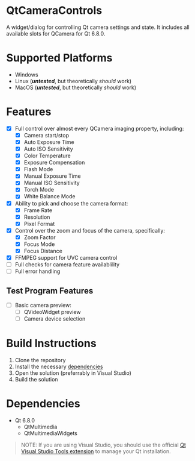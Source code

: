 # QtCameraControls
A widget/dialog for controlling Qt camera settings and state. It includes all available slots for QCamera for Qt 6.8.0.

# Supported Platforms
- Windows
- Linux (***untested***, but theoretically *should* work)
- MacOS (***untested***, but theoretically *should* work)

# Features
- [x] Full control over almost every QCamera imaging property, including:
	- [x] Camera start/stop
	- [x] Auto Exposure Time
	- [x] Auto ISO Sensitivity
	- [x] Color Temperature
	- [x] Exposure Compensation
	- [x] Flash Mode
	- [x] Manual Exposure Time
	- [x] Manual ISO Sensitivity
	- [x] Torch Mode
	- [x] White Balance Mode
- [x] Ability to pick and choose the camera format:
    - [x] Frame Rate
	- [x] Resolution
	- [x] Pixel Format
- [x] Control over the zoom and focus of the camera, specifically:
    - [x] Zoom Factor
	- [x] Focus Mode
	- [x] Focus Distance
- [x] FFMPEG support for UVC camera control
- [ ] Full checks for camera feature availablility
- [ ] Full error handling

## Test Program Features
- [ ] Basic camera preview:
	- [ ] QVideoWidget preview
	- [ ] Camera device selection

# Build Instructions
1. Clone the repository
2. Install the necessary [dependencies](#Dependencies)
3. Open the solution (preferrably in Visual Studio)
4. Build the solution

# Dependencies
- Qt 6.8.0
    - QtMultimedia
    - QtMultimediaWidgets

> NOTE: If you are using Visual Studio, you should use the official [Qt Visual Studio Tools extension](https://doc.qt.io/qtvstools/index.html) to manage your Qt installation.